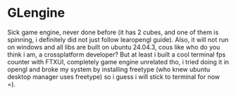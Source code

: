 # GLengine

Sick game engine, never done before (it has 2 cubes, and one of them is spinning, i definitely did not just follow learopengl guide). Also, it will not run on windows and all libs are built on ubuntu 24.04.3, cous like who do you think i am, a crossplatform developer? But at least i built a cool terminal fps counter with FTXUI, completely game engine unrelated tho, i tried doing it in opengl and broke my system by installing freetype (who knew ubuntu desktop manager uses freetype) so i guess i will stick to terminal for now =).
